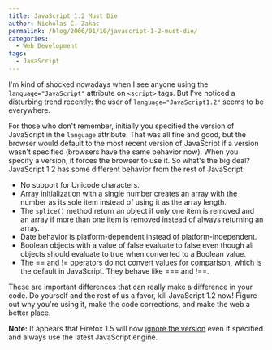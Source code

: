 ```yaml
---
title: JavaScript 1.2 Must Die
author: Nicholas C. Zakas
permalink: /blog/2006/01/10/javascript-1-2-must-die/
categories:
  - Web Development
tags:
  - JavaScript
---
```

I'm kind of shocked nowadays when I see anyone using the `language="JavaScript"` attribute on `<script>` tags. But I've noticed a disturbing trend recently: the user of `language="JavaScript1.2"` seems to be everywhere.

For those who don't remember, initially you specified the version of JavaScript in the `language` attribute. That was all fine and good, but the browser would default to the most recent version of JavaScript if a version wasn't specified (browsers have the same behavior now). When you specify a version, it forces the browser to use it. So what's the big deal? JavaScript 1.2 has some different behavior from the rest of JavaScript:

  * No support for Unicode characters.
  * Array initialization with a single number creates an array with the number as its sole item instead of using it as the array length.
  * The `splice()` method return an object if only one item is removed and an array if more than one item is removed instead of always returning an array.
  * Date behavior is platform-dependent instead of platform-independent.
  * Boolean objects with a value of false evaluate to false even though all objects should evaluate to true when converted to a Boolean value.
  * The == and != operators do not convert values for comparison, which is the default in JavaScript. They behave like === and !==.

These are important differences that can really make a difference in your code. Do yourself and the rest of us a favor, kill JavaScript 1.2 now! Figure out why you're using it, make the code corrections, and make the web a better place.

**Note:** It appears that Firefox 1.5 will now <a title="JS1.2 must die" rel="external" href="https://bugzilla.mozilla.org/show_bug.cgi?id=255895">ignore the version</a> even if specified and always use the latest JavaScript engine.
